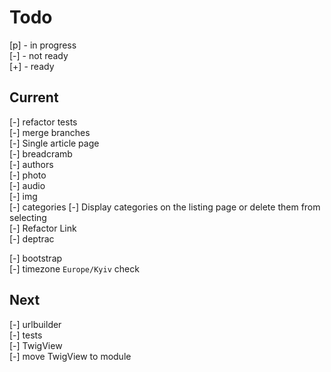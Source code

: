 # Todo

[p] - in progress  
[-] - not ready  
[+] - ready  

## Current

[-] refactor tests  
[-] merge branches  
[-] Single article page  
    [-] breadcramb  
    [-] authors  
    [-] photo  
    [-] audio  
    [-] img  
    [-] categories
[-] Display categories on the listing page or delete them from selecting  
[-] Refactor Link  
[-] deptrac  

[-] bootstrap  
    [-] timezone `Europe/Kyiv` check  

## Next

[-] urlbuilder  
[-] tests  
    [-] TwigView  
[-] move TwigView to module  
